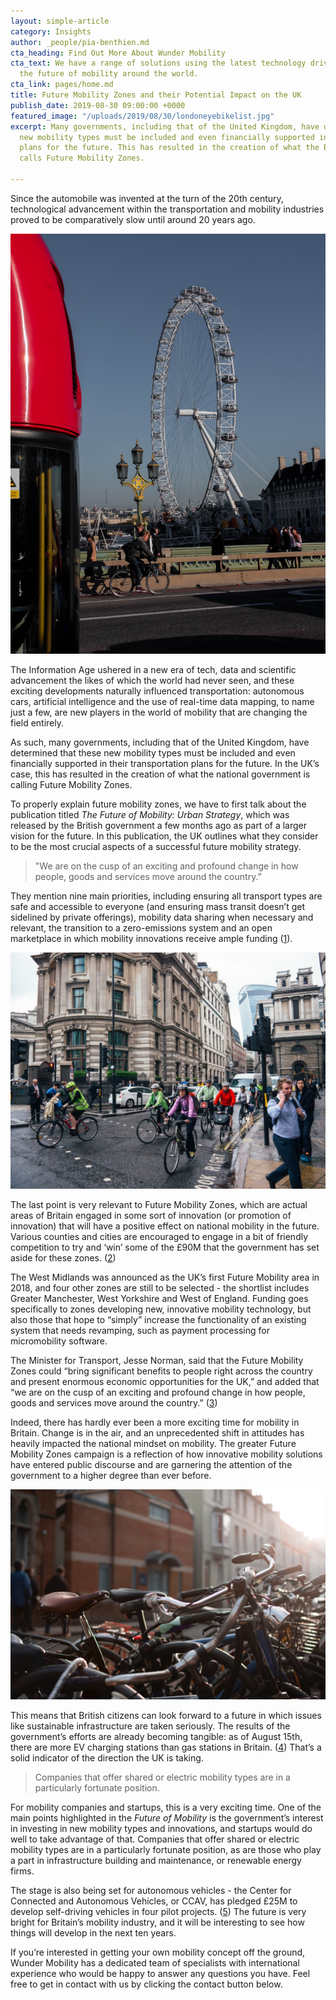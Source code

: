 ```yaml
---
layout: simple-article
category: Insights
author: _people/pia-benthien.md
cta_heading: Find Out More About Wunder Mobility
cta_text: We have a range of solutions using the latest technology driving forward
  the future of mobility around the world.
cta_link: pages/home.md
title: Future Mobility Zones and their Potential Impact on the UK
publish_date: 2019-08-30 09:00:00 +0000
featured_image: "/uploads/2019/08/30/londoneyebikelist.jpg"
excerpt: Many governments, including that of the United Kingdom, have determined that
  new mobility types must be included and even financially supported in their transportation
  plans for the future. This has resulted in the creation of what the British government
  calls Future Mobility Zones.

---
```

Since the automobile was invented at the turn of the 20th century, technological advancement within the transportation and mobility industries proved to be comparatively slow until around 20 years ago.

![A bicyclist and the London Eye in the background](/uploads/2019/08/30/londoneyebikebody.jpeg)

The Information Age ushered in a new era of tech, data and scientific advancement the likes of which the world had never seen, and these exciting developments naturally influenced transportation: autonomous cars, artificial intelligence and the use of real-time data mapping, to name just a few, are new players in the world of mobility that are changing the field entirely.

As such, many governments, including that of the United Kingdom, have determined that these new mobility types must be included and even financially supported in their transportation plans for the future. In the UK’s case, this has resulted in the creation of what the national government is calling Future Mobility Zones.

To properly explain future mobility zones, we have to first talk about the publication titled _The Future of Mobility: Urban Strategy_, which was released by the British government a few months ago as part of a larger vision for the future. In this publication, the UK outlines what they consider to be the most crucial aspects of a successful future mobility strategy.

> "We are on the cusp of an exciting and profound change in how people, goods and services move around the country.”

They mention nine main priorities, including ensuring all transport types are safe and accessible to everyone (and ensuring mass transit doesn’t get sidelined by private offerings), mobility data sharing when necessary and relevant, the transition to a zero-emissions system and an open marketplace in which mobility innovations receive ample funding ([1](https://www.gov.uk/government/publications/future-of-mobility-urban-strategy)).

![A large group of Bikes on the streets of London.](/uploads/2019/08/30/bikesonthestreetlondon.jpg)

The last point is very relevant to Future Mobility Zones, which are actual areas of Britain engaged in some sort of innovation (or promotion of innovation) that will have a positive effect on national mobility in the future. Various counties and cities are encouraged to engage in a bit of friendly competition to try and ‘win’ some of the £90M that the government has set aside for these zones. ([2](https://www.ciht.org.uk/news/urban-future-mobility-zones-to-launch/))

The West Midlands was announced as the UK’s first Future Mobility area in 2018, and four other zones are still to be selected - the shortlist includes Greater Manchester, West Yorkshire and West of England. Funding goes specifically to zones developing new, innovative mobility technology, but also those that hope to “simply” increase the functionality of an existing system that needs revamping, such as payment processing for micromobility software.

The Minister for Transport, Jesse Norman, said that the Future Mobility Zones could “bring significant benefits to people right across the country and present enormous economic opportunities for the UK,” and added that “we are on the cusp of an exciting and profound change in how people, goods and services move around the country.” ([3](https://www.intelligenttransport.com/transport-news/70145/uk-future-mobility-grand-challenge/))

Indeed, there has hardly ever been a more exciting time for mobility in Britain. Change is in the air, and an unprecedented shift in attitudes has heavily impacted the national mindset on mobility. The greater Future Mobility Zones campaign is a reflection of how innovative mobility solutions have entered public discourse and are garnering the attention of the government to a higher degree than ever before.

![Bicycles parked in Oxford, England.](/uploads/2019/08/30/englandbicycles.jpg)

This means that British citizens can look forward to a future in which issues like sustainable infrastructure are taken seriously. The results of the government’s efforts are already becoming tangible: as of August 15th, there are more EV charging stations than gas stations in Britain. ([4](https://www.electrive.com/2019/08/16/uk-electric-car-charging-stations-surpass-fuel-stations/)) That’s a solid indicator of the direction the UK is taking.

> Companies that offer shared or electric mobility types are in a particularly fortunate position.

For mobility companies and startups, this is a very exciting time. One of the main points highlighted in the _Future of Mobility_ is the government’s interest in investing in new mobility types and innovations, and startups would do well to take advantage of that. Companies that offer shared or electric mobility types are in a particularly fortunate position, as are those who play a part in infrastructure building and maintenance, or renewable energy firms.

The stage is also being set for autonomous vehicles - the Center for Connected and Autonomous Vehicles, or CCAV, has pledged £25M to develop self-driving vehicles in four pilot projects. ([5](https://www.gov.uk/government/news/25-million-boost-for-self-driving-technology-apply-for-funding)) The future is very bright for Britain’s mobility industry, and it will be interesting to see how things will develop in the next ten years.

If you’re interested in getting your own mobility concept off the ground, Wunder Mobility has a dedicated team of specialists with international experience who would be happy to answer any questions you have. Feel free to get in contact with us by clicking the contact button below.
